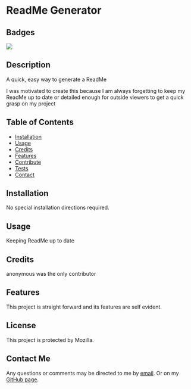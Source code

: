 # ReadMe Generator
## Badges
![](https://img.shields.io/badge/License-Mozilla%20-blue.svg)
## Description
A quick, easy way to generate a ReadMe

I was motivated to create this because I am always forgetting to keep my ReadMe up to date or detailed enough for outside viewers to get a quick grasp on my project
## Table of Contents
* [Installation](#installation)
* [Usage](#usage)
* [Credits](#credits)
* [Features](#features)
* [Contribute](#contribute)
* [Tests](#tests)
* [Contact](#contact)
## Installation

No special installation directions required.
## Usage
 Keeping ReadMe up to date

## Credits

anonymous was the only contributor
## Features

This project is straight forward and its features are self evident.

## License
 This project is protected by Mozilla.

## Contact Me
Any questions or comments may be directed to me by [email](email@email.email). Or on my [GitHub page](https://github.com/anonymous).